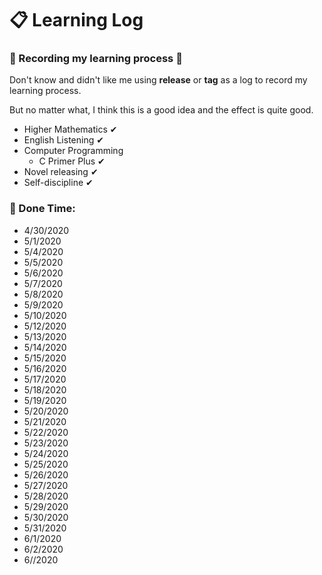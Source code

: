 # 📋 Learning Log
### 📝 Recording my learning process 🎯
Don't know and didn't like me using **release** or **tag** as a log to record my learning process.

But no matter what, I think this is a good idea and the effect is quite good.

- Higher Mathematics ✔
- English Listening ✔
- Computer Programming
  - C Primer Plus ✔
- Novel releasing ✔
- Self-discipline ✔

### 📅 Done Time:
- 4/30/2020
- 5/1/2020
- 5/4/2020
- 5/5/2020
- 5/6/2020
- 5/7/2020
- 5/8/2020
- 5/9/2020
- 5/10/2020
- 5/12/2020
- 5/13/2020
- 5/14/2020
- 5/15/2020
- 5/16/2020
- 5/17/2020
- 5/18/2020
- 5/19/2020
- 5/20/2020
- 5/21/2020
- 5/22/2020
- 5/23/2020
- 5/24/2020
- 5/25/2020
- 5/26/2020
- 5/27/2020
- 5/28/2020
- 5/29/2020
- 5/30/2020
- 5/31/2020
- 6/1/2020
- 6/2/2020
- 6//2020
